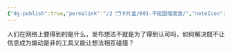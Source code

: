 ```yaml
---
{"dg-publish":true,"permalink":"/2 🗂️卡片盒/001-不能因噎废食/","noteIcon":"1","created":"2023-05-23T00:52:18","updated":"2024-10-06T09:14"}
---
```


人们在网络上要得到的是什么，发布想法不就是为了得到认可吗，如何解决既不让信息成为煽动是非的工具又能让想法相互碰撞？
